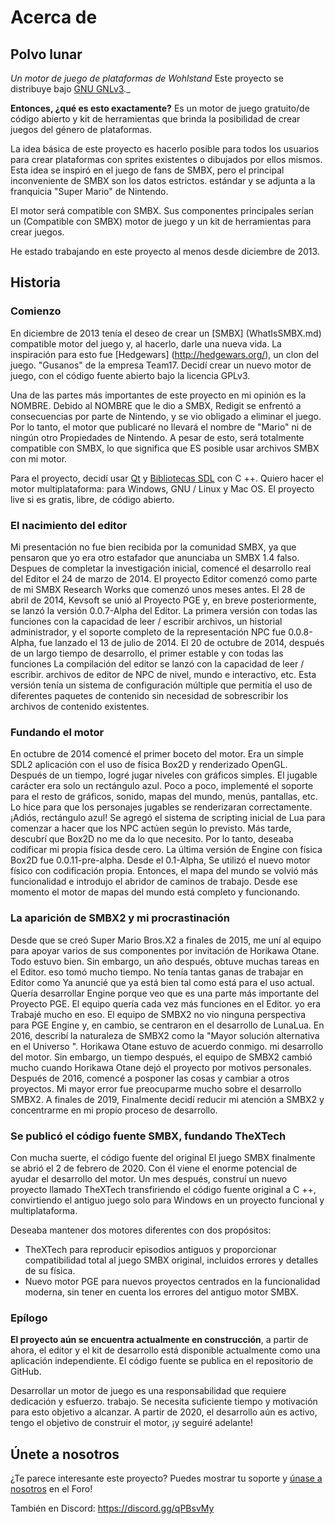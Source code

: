 # Acerca de

## Polvo lunar
_Un motor de juego de plataformas de Wohlstand_
Este proyecto se distribuye bajo [GNU GNLv3](../license.html)._


**Entonces, ¿qué es esto exactamente?** Es un motor de juego gratuito/de código abierto y
kit de herramientas que brinda la posibilidad de crear juegos del género de plataformas.

La idea básica de este proyecto es hacerlo posible para todos los usuarios
para crear plataformas con sprites existentes o dibujados por ellos mismos. Esta idea se inspiró en el juego de fans de SMBX, pero el principal inconveniente de SMBX son los datos estrictos.
estándar y se adjunta a la franquicia "Super Mario" de Nintendo.

El motor será compatible con SMBX. Sus componentes principales serían un
(Compatible con SMBX) motor de juego y un kit de herramientas para crear juegos.

He estado trabajando en este proyecto al menos desde diciembre de 2013.

## Historia

### Comienzo
En diciembre de 2013 tenía el deseo de crear un [SMBX] (WhatIsSMBX.md) compatible
motor del juego y, al hacerlo, darle una nueva vida. La inspiración para esto fue [Hedgewars] (http://hedgewars.org/), un clon del juego.
"Gusanos" de la empresa Team17. Decidí crear un nuevo motor de juego,
con el código fuente abierto bajo la licencia GPLv3.

Una de las partes más importantes de este proyecto en mi opinión es la
NOMBRE. Debido al NOMBRE que le dio a SMBX, Redigit se enfrentó a
consecuencias por parte de Nintendo, y se vio obligado a eliminar el juego. Por lo tanto,
el motor que publicaré no llevará el nombre de "Mario" ni de ningún otro
Propiedades de Nintendo.
A pesar de esto, será totalmente compatible con SMBX, lo que significa que
ES posible usar archivos SMBX con mi motor.

Para el proyecto, decidí usar [Qt](http://qt.io) y
[Bibliotecas SDL](http://libsdl.org) con C ++. Quiero hacer el motor
multiplataforma: para Windows, GNU / Linux y Mac OS. El proyecto
live si es gratis, libre, de código abierto.

### El nacimiento del editor
Mi presentación no fue bien recibida por la comunidad SMBX, ya que pensaron que yo
era otro estafador que anunciaba un SMBX 1.4 falso. Despues de completar
la investigación inicial, comencé el desarrollo real del Editor
el 24 de marzo de 2014. El proyecto Editor comenzó como parte de mi
SMBX Research Works que comenzó unos meses antes.
El 28 de abril de 2014, Kevsoft se unió al Proyecto PGE y, en breve
posteriormente, se lanzó la versión 0.0.7-Alpha del Editor. La primera
versión con todas las funciones con la capacidad de leer / escribir archivos, un historial
administrador, y el soporte completo de la representación NPC fue 0.0.8-Alpha,
fue lanzado el 13 de julio de 2014. El 20 de octubre de 2014, después de
un largo tiempo de desarrollo, el primer estable y con todas las funciones
La compilación del editor se lanzó con la capacidad de leer / escribir.
archivos de editor de NPC de nivel, mundo e interactivo, etc. Esta versión
tenía un sistema de configuración múltiple que permitía el uso de diferentes
paquetes de contenido sin necesidad de sobrescribir los archivos de contenido existentes.

### Fundando el motor
En octubre de 2014 comencé el primer boceto del motor. Era un simple SDL2
aplicación con el uso de física Box2D y renderizado OpenGL. Después de un tiempo, logré jugar niveles con gráficos simples. El jugable
carácter era solo un rectángulo azul. Poco a poco, implementé el soporte
para el resto de gráficos, sonido, mapas del mundo, menús, pantallas, etc.
Lo hice para que los personajes jugables se renderizaran correctamente. ¡Adiós, rectángulo azul!
Se agregó el sistema de scripting inicial de Lua para comenzar a hacer que los NPC actúen según lo previsto.
Más tarde, descubrí que Box2D no me da lo que necesito.
Por lo tanto, deseaba codificar mi propia física desde cero.
La última versión de Engine con física Box2D fue 0.0.11-pre-alpha. Desde el 0.1-Alpha,
Se utilizó el nuevo motor físico con codificación propia. Entonces, el mapa del mundo se volvió más
funcionalidad e introdujo el abridor de caminos de trabajo. Desde ese momento
el motor de mapas del mundo está completo y funcionando.

### La aparición de SMBX2 y mi procrastinación
Desde que se creó Super Mario Bros.X2 a finales de 2015, me uní al
equipo para apoyar varios de sus componentes por invitación de Horikawa Otane.
Todo estuvo bien. Sin embargo, un año después, obtuve muchas tareas en el Editor.
eso tomó mucho tiempo. No tenía tantas ganas de trabajar en Editor como
Ya anuncié que ya está bien tal como está para el uso actual.
Quería desarrollar Engine porque veo que es una parte más importante del
Proyecto PGE. El equipo quería cada vez más funciones en el Editor. yo era
Trabajé mucho en eso. El equipo de SMBX2 no vio ninguna perspectiva para
PGE Engine y, en cambio, se centraron en el desarrollo de LunaLua.
En 2016, describí la naturaleza de SMBX2 como la "Mayor
solución alternativa en el Universo ". Horikawa Otane estuvo de acuerdo conmigo.
mi desarrollo del motor. Sin embargo, un tiempo después, el equipo de SMBX2
cambió mucho cuando Horikawa Otane dejó el proyecto por motivos personales. Después de 2016, comencé a posponer las cosas
y cambiar a otros proyectos. Mi mayor error fue preocuparme mucho
sobre el desarrollo SMBX2. A finales de 2019,
Finalmente decidí reducir mi atención a SMBX2 y concentrarme en
mi propio proceso de desarrollo.

### Se publicó el código fuente SMBX, fundando TheXTech
Con mucha suerte, el código fuente del original
El juego SMBX finalmente se abrió el 2 de febrero de 2020. Con él viene el enorme potencial de ayudar
el desarrollo del motor. Un mes después, construí un nuevo proyecto llamado
TheXTech transfiriendo el código fuente original a C ++, convirtiendo el
antiguo juego solo para Windows en un proyecto funcional y multiplataforma.

Deseaba mantener dos motores diferentes con dos propósitos:
- TheXTech para reproducir episodios antiguos y proporcionar compatibilidad total
al juego SMBX original, incluidos errores y detalles de su física.
- Nuevo motor PGE para nuevos proyectos centrados en la funcionalidad moderna, sin tener en cuenta los errores del antiguo motor SMBX.

### Epílogo

**El proyecto aún se encuentra actualmente en construcción**, a partir de ahora, el editor
y el kit de desarrollo está disponible actualmente como una aplicación independiente.
El código fuente se publica en el repositorio de GitHub.

Desarrollar un motor de juego es una responsabilidad que requiere dedicación y esfuerzo.
trabajo. Se necesita suficiente tiempo y motivación para esto
objetivo a alcanzar. A partir de 2020, el desarrollo aún es
activo, tengo el objetivo de construir el motor, ¡y seguiré adelante!

## Únete a nosotros
¿Te parece interesante este proyecto? Puedes mostrar tu
soporte y [únase a nosotros](http://wohlsoft.ru/forum/) en el Foro!

También en Discord: https://discord.gg/qPBsvMy
